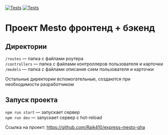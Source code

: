 [![Tests](https://github.com/Raik410/express-mesto-gha/actions/workflows/tests-13-sprint.yml/badge.svg)](https://github.com/Raik410/express-mesto-gha/actions/workflows/tests-13-sprint.yml) [![Tests](https://github.com/Raik410/express-mesto-gha/actions/workflows/tests-14-sprint.yml/badge.svg)](https://github.com/Raik410/express-mesto-gha/actions/workflows/tests-14-sprint.yml)
# Проект Mesto фронтенд + бэкенд

## Директории

`/routes` — папка с файлами роутера  
`/controllers` — папка с файлами контроллеров пользователя и карточки   
`/models` — папка с файлами описания схем пользователя и карточки  
  
Остальные директории вспомогательные, создаются при необходимости разработчиком

## Запуск проекта

`npm run start` — запускает сервер   
`npm run dev` — запускает сервер с hot-reload

Ссылка на проект: https://github.com/Raik410/express-mesto-gha
